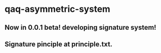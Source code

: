 # qaq-asymmetric-system
## Now in 0.0.1 beta! developing signature system!
## Signature pinciple at principle.txt.